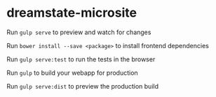 # dreamstate-microsite


Run `gulp serve` to preview and watch for changes

Run `bower install --save <package>` to install frontend dependencies

Run `gulp serve:test` to run the tests in the browser

Run `gulp` to build your webapp for production

Run `gulp serve:dist` to preview the production build
